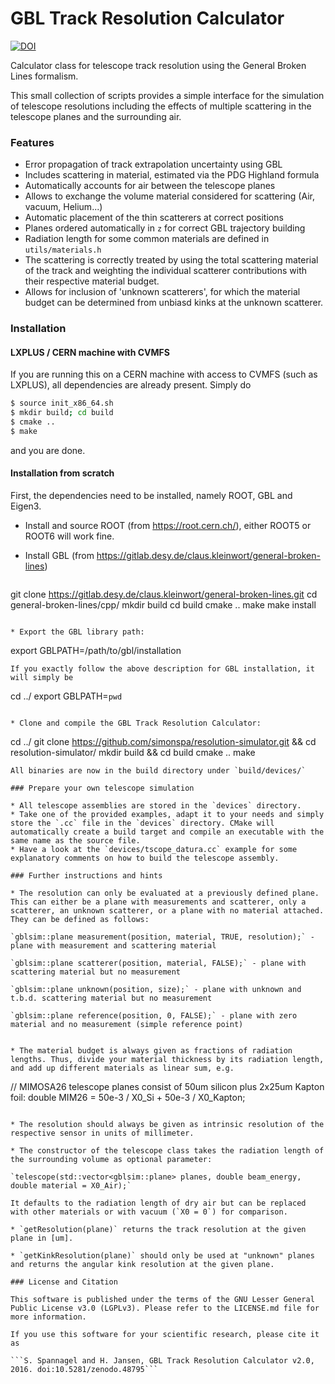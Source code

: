 GBL Track Resolution Calculator
=====
[![DOI](https://zenodo.org/badge/doi/10.5281/zenodo.48795.svg)](http://dx.doi.org/10.5281/zenodo.48795)

Calculator class for telescope track resolution using the General Broken Lines formalism.

This small collection of scripts provides a simple interface for the simulation of telescope resolutions including the effects of multiple scattering in the telescope planes and the surrounding air.


### Features

* Error propagation of track extrapolation uncertainty using GBL
* Includes scattering in material, estimated via the PDG Highland formula
* Automatically accounts for air between the telescope planes
* Allows to exchange the volume material considered for scattering (Air, vacuum, Helium...)
* Automatic placement of the thin scatterers at correct positions
* Planes ordered automatically in `z` for correct GBL trajectory building
* Radiation length for some common materials are defined in `utils/materials.h`
* The scattering is correctly treated by using the total scattering material of the track and weighting the individual scatterer contributions with their respective material budget.
* Allows for inclusion of 'unknown scatterers', for which the material budget can be determined from unbiasd kinks at the unknown scatterer.


### Installation

#### LXPLUS / CERN machine with CVMFS

If you are running this on a CERN machine with access to CVMFS (such as LXPLUS), all dependencies are already present. Simply do

```bash
$ source init_x86_64.sh
$ mkdir build; cd build
$ cmake ..
$ make
```

and you are done.

#### Installation from scratch

First, the dependencies need to be installed, namely ROOT, GBL and Eigen3.

* Install and source ROOT (from https://root.cern.ch/), either ROOT5 or ROOT6 will work fine.

* Install GBL
  (from https://gitlab.desy.de/claus.kleinwort/general-broken-lines)

  ```
 git clone https://gitlab.desy.de/claus.kleinwort/general-broken-lines.git
 cd general-broken-lines/cpp/
 mkdir build
 cd build
 cmake ..
 make
 make install
  ```

* Export the GBL library path:
  ```
  export GBLPATH=/path/to/gbl/installation
  ```
  If you exactly follow the above description for GBL installation, it will simply be
  ```
  cd ../
  export GBLPATH=`pwd`
  ```
  
* Clone and compile the GBL Track Resolution Calculator:

  ```
  cd ../
  git clone https://github.com/simonspa/resolution-simulator.git && cd resolution-simulator/
  mkdir build && cd build
  cmake ..
  make
  ```
  All binaries are now in the build directory under `build/devices/`

### Prepare your own telescope simulation

* All telescope assemblies are stored in the `devices` directory.
* Take one of the provided examples, adapt it to your needs and simply store the `.cc` file in the `devices` directory. CMake will automatically create a build target and compile an executable with the same name as the source file.
* Have a look at the `devices/tscope_datura.cc` example for some explanatory comments on how to build the telescope assembly.

### Further instructions and hints

* The resolution can only be evaluated at a previously defined plane. This can either be a plane with measurements and scatterer, only a scatterer, an unknown scatterer, or a plane with no material attached. They can be defined as follows:

  `gblsim::plane measurement(position, material, TRUE, resolution);` - plane with measurement and scattering material

  `gblsim::plane scatterer(position, material, FALSE);` - plane with scattering material but no measurement

  `gblsim::plane unknown(position, size);` - plane with unknown and t.b.d. scattering material but no measurement

  `gblsim::plane reference(position, 0, FALSE);` - plane with zero material and no measurement (simple reference point)


* The material budget is always given as fractions of radiation lengths. Thus, divide your material thickness by its radiation length, and add up different materials as linear sum, e.g.

  ```
  // MIMOSA26 telescope planes consist of 50um silicon plus 2x25um Kapton foil:
  double MIM26 = 50e-3 / X0_Si + 50e-3 / X0_Kapton;
  ```

* The resolution should always be given as intrinsic resolution of the respective sensor in units of millimeter.

* The constructor of the telescope class takes the radiation length of the surrounding volume as optional parameter:

  `telescope(std::vector<gblsim::plane> planes, double beam_energy, double material = X0_Air);`

  It defaults to the radiation length of dry air but can be replaced with other materials or with vacuum (`X0 = 0`) for comparison.

* `getResolution(plane)` returns the track resolution at the given plane in [um].

* `getKinkResolution(plane)` should only be used at "unknown" planes and returns the angular kink resolution at the given plane.

### License and Citation

This software is published under the terms of the GNU Lesser General Public License v3.0 (LGPLv3). Please refer to the LICENSE.md file for more information.

If you use this software for your scientific research, please cite it as

```S. Spannagel and H. Jansen, GBL Track Resolution Calculator v2.0, 2016. doi:10.5281/zenodo.48795```
